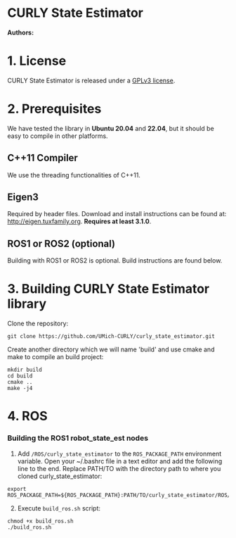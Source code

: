 # CURLY State Estimator
**Authors:** 

# 1. License
CURLY State Estimator is released under a [GPLv3 license](https://github.com/UMich-CURLY/curly_state_estimator/blob/main/LICENSE). 


# 2. Prerequisites
We have tested the library in **Ubuntu 20.04** and **22.04**, but it should be easy to compile in other platforms.

## C++11 Compiler
We use the threading functionalities of C++11.

## Eigen3
Required by header files. Download and install instructions can be found at: http://eigen.tuxfamily.org. **Requires at least 3.1.0**.

## ROS1 or ROS2 (optional)
Building with ROS1 or ROS2 is optional. Build instructions are found below.

# 3. Building CURLY State Estimator library

Clone the repository:
```
git clone https://github.com/UMich-CURLY/curly_state_estimator.git
```
Create another directory which we will name 'build' and use cmake and make to compile an build project:

```
mkdir build
cd build
cmake ..
make -j4
```

# 4. ROS
### Building the ROS1 robot_state_est nodes
1. Add `/ROS/curly_state_estimator` to the `ROS_PACKAGE_PATH` environment variable. Open your ~/.bashrc file in a text editor and add the following line to the end. Replace PATH/TO with the directory path to where you cloned curly_state_estimator:

  ```
  export ROS_PACKAGE_PATH=${ROS_PACKAGE_PATH}:PATH/TO/curly_state_estimator/ROS/curly_state_estimator
  ```
  
2. Execute `build_ros.sh` script:

  ```
  chmod +x build_ros.sh
  ./build_ros.sh
  ```